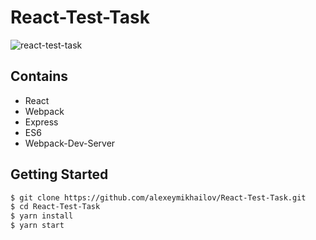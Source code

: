 # React-Test-Task

![react-test-task](https://user-images.githubusercontent.com/24833831/31900485-3174d372-b827-11e7-8990-a1db33c10d62.png)

## Contains

* React 
* Webpack 
* Express
* ES6
* Webpack-Dev-Server

## Getting Started

```sh
$ git clone https://github.com/alexeymikhailov/React-Test-Task.git
$ cd React-Test-Task
$ yarn install
$ yarn start
``` 

